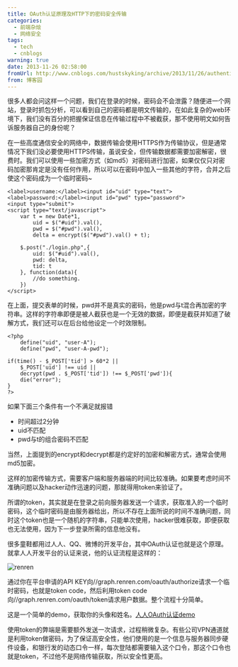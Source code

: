 ```yaml
---
title: OAuth认证原理及HTTP下的密码安全传输
categories:
  - 前端杂烩
  - 网络安全
tags:
  - tech
  - cnblogs
warning: true
date: 2013-11-26 02:58:00
fromUrl: http://www.cnblogs.com/hustskyking/archive/2013/11/26/authentication-in-web.html
from: 博客园
---
```



<p>很多人都会问这样一个问题，我们在登录的时候，密码会不会泄露？随便进一个网站，登录时抓包分析，可以看到自己的密码都是明文传输的，在如此复杂的web环境下，我们没有百分的把握保证信息在传输过程中不被截获，那不使用明文如何告诉服务器自己的身份呢？</p>
<p>在一些高度通信安全的网络中，数据传输会使用HTTPS作为传输协议，但是通常情况下我们没必要使用HTTPS传输，虽说安全，但传输数据都需要加密解密，很费时。我们可以使用一些加密方式（如md5）对密码进行加密，如果仅仅只对密码加密那肯定是没有任何作用，所以可以在密码中加入一些其他的字符，合并之后使这个密码成为一个临时密码~</p>

```
<label>username:</label><input id="uid" type="text">
<label>password:</label><input id="pwd" type="password">
<input type="submit">
<script type="text/javascript">
    var t = new Date*1,
        uid = $("#uid").val(),
        pwd = $("#pwd").val(),
        delta = encrypt($("#pwd").val() + t);

    $.post("./login.php",{
        uid: $("#uid").val(),
        pwd: delta,
        tid: t
    }, function(data){
        //do something.
    })
</script>

```

<p>在上面，提交表单的时候，pwd并不是真实的密码，他是pwd与t混合再加密的字符串。这样的字符串即便是被人截获也是一个无效的数据，即便是截获并知道了破解方式，我们还可以在后台给他设定一个时效限制。</p>

```
<?php
    define("uid", "user-A");
    define("pwd", "user-A-pwd");

if(time() - $_POST['tid'] > 60*2 ||
    $_POST['uid'] !== uid ||
    decrypt(pwd . $_POST['tid']) !== $_POST['pwd']){
    die("error");
}
?>

```

<p>如果下面三个条件有一个不满足就报错</p>
<ul>
<li>时间超过2分钟</li>
<li>uid不匹配</li>
<li>pwd与t的组合密码不匹配</li>
</ul>
<p>当然，上面提到的encrypt和decrypt都是约定好的加密和解密方式，通常会使用md5加密。</p>
<p>这样的加密传输方式，需要客户端和服务器端的时间比较准确。如果要考虑时间不准确问题以及hacker动作迅速的问题，那就得用token来验证了。</p>
<p>所谓的token，其实就是在登录之前向服务器发送一个请求，获取准入的一个临时密码，这个临时密码是由服务器给出，所以不存在上面所说的时间不准确问题，同时这个token也是一个随机的字符串，只能单次使用，hacker很难获取，即便获取也无法使用，因为下一步登录所需的信息他没有。</p>
<p>很多童鞋都用过人人、QQ、微博的开发平台，其中OAuth认证也就是这个原理。就拿人人开发平台的认证来说，他的认证流程是这样的：&nbsp;</p>
<p><img src="https://img.alicdn.com/tfs/TB1oyqGa_tYBeNjy1XdXXXXyVXa-300-300.png" loading="lazy" data-original="/blogimgs/2013/11/26/26144042-63a32b86b7574f06adb31c99a39b4316.png" data-source="http://images.cnitblog.com/blog/387325/201311/26144042-63a32b86b7574f06adb31c99a39b4316.png" alt="renren"></p>
<p>通过你在平台申请的API KEY向//graph.renren.com/oauth/authorize请求一个临时密码，也就是token code，然后利用token code向//graph.renren.com/oauth/token请求用户数据。整个流程十分简单。</p>
<p>这是一个简单的demo，获取你的头像和姓名。<a href="http://qianduannotes.duapp.com/renren/enter.html" target="_blank">人人OAuth认证demo</a></p>
<p>使用token的弊端是需要额外发送一次请求，过程稍微复杂。有些公司VPN通道就是利用token做密码，为了保证高安全性，他们使用的是一个信息与服务器同步硬件设备，和银行发的动态口令一样，每次登陆都需要输入这个口令，那这个口令也就是token，不过他不是网络传输获取，所以安全性更高。</p>

